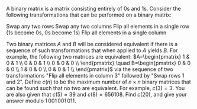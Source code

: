 A binary matrix is a matrix consisting entirely of $0$s and $1$s. Consider the following transformations that can be performed on a binary matrix:

Swap any two rows
Swap any two columns
Flip all elements in a single row ($1$s become $0$s, $0$s become $1$s)
Flip all elements in a single column

Two binary matrices $A$ and $B$ will be considered equivalent if there is a sequence of such transformations that when applied to $A$ yields $B$. For example, the following two matrices are equivalent:
$A=\begin{pmatrix} 
  1 & 0 & 1 \\ 
  0 & 0 & 1 \\
  0 & 0 & 0 \\
\end{pmatrix} \quad B=\begin{pmatrix} 
  0 & 0 & 0 \\ 
  1 & 0 & 0 \\
  0 & 0 & 1 \\
\end{pmatrix}$
via the sequence of two transformations "Flip all elements in column 3" followed by "Swap rows 1 and 2".
Define $c(n)$ to be the maximum number of $n\times n$ binary matrices that can be found such that no two are equivalent. For example, $c(3)=3$. You are also given that $c(5)=39$ and $c(8)=656108$.
Find $c(20)$, and give your answer modulo $1\,001\,001\,011$.